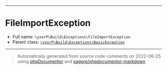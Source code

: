 ***

# FileImportException





* Full name: `\yxorP\Build\Exceptions\FileImportException`
* Parent class: [`\yxorP\Build\Exceptions\BasicException`](./BasicException.md)






***
> Automatically generated from source code comments on 2022-06-25 using [phpDocumentor](http://www.phpdoc.org/) and [saggre/phpdocumentor-markdown](https://github.com/Saggre/phpDocumentor-markdown)
